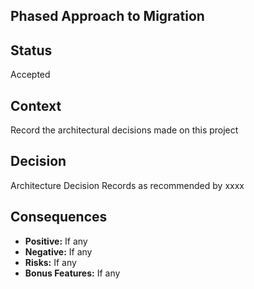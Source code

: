 ## Phased Approach to Migration ##
## Status ##
Accepted
## Context ##
Record the architectural decisions made on this project
## Decision ##
Architecture Decision Records as recommended by xxxx
## Consequences ##
* **Positive:** If any 
* **Negative:** If any
* **Risks:** If any
* **Bonus Features:** If any
